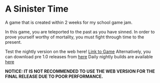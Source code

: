# A Sinister Time
A game that is created within 2 weeks for my school game jam.

In this game, you are teleported to the past as you have sinned.
In order to prove yourself worthy of mortality, you must fight through time to the present.

Test the nightly version on the web here! [Link to Game](https://sinistertime.sourceforge.io/)
Alternatively, you can download pre 1.0 releases from [here](https://github.com/sherlockholmestech/Game-Jam-2022/tags)
Daily nightly builds are available [here](https://sourceforge.net/projects/sinistertime/files/Daily%20Nightly%20Builds/)

**NOTICE:  IT IS NOT RECOMMENDED TO USE THE WEB VERSION FOR THE FINAL RELEASE DUE TO POOR PERFORMANCE.**
